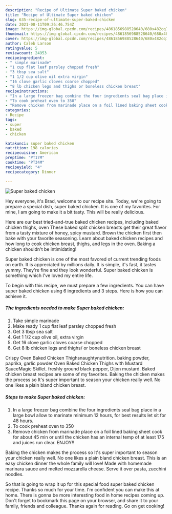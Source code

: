 ```yaml
---
description: "Recipe of Ultimate Super baked chicken"
title: "Recipe of Ultimate Super baked chicken"
slug: 635-recipe-of-ultimate-super-baked-chicken
date: 2021-08-11T09:26:46.754Z
image: https://img-global.cpcdn.com/recipes/4861856988528640/680x482cq70/super-baked-chicken-recipe-main-photo.jpg
thumbnail: https://img-global.cpcdn.com/recipes/4861856988528640/680x482cq70/super-baked-chicken-recipe-main-photo.jpg
cover: https://img-global.cpcdn.com/recipes/4861856988528640/680x482cq70/super-baked-chicken-recipe-main-photo.jpg
author: Caleb Larson
ratingvalue: 5
reviewcount: 24953
recipeingredient:
- " simple marinade"
- "1 cup flat leaf parsley chopped fresh"
- "3 tbsp sea salt"
- "1 1/2 cup olive oil extra virgin"
- "16 clove garlic cloves coarse chopped"
- "8 lb chicken legs and thighs or boneless chicken breast"
recipeinstructions:
- "In a large freezer bag combine the four ingredients seal bag place in a large bowl allow to marinate minimum 12 hours, for best results let sit for 48 hours."
- "To cook preheat oven to 350"
- "Remove chicken from marinade place on a foil lined baking sheet cook for about 45 min or until the chicken has an internal temp of at least 175 and juices run clear. ENJOY!!"
categories:
- Recipe
tags:
- super
- baked
- chicken

katakunci: super baked chicken 
nutrition: 198 calories
recipecuisine: American
preptime: "PT17M"
cooktime: "PT34M"
recipeyield: "4"
recipecategory: Dinner

---
```



![Super baked chicken](https://img-global.cpcdn.com/recipes/4861856988528640/680x482cq70/super-baked-chicken-recipe-main-photo.jpg)

Hey everyone, it's Brad, welcome to our recipe site. Today, we're going to prepare a special dish, super baked chicken. It is one of my favorites. For mine, I am going to make it a bit tasty. This will be really delicious.

Here are our best tried-and-true baked chicken recipes, including baked chicken thighs, oven These baked split chicken breasts get their great flavor from a tasty mixture of honey, spicy mustard. Brown the chicken first then bake with your favorite seasoning. Learn about baked chicken recipes and how long to cook chicken breast, thighs, and legs in the oven. Baking a chicken shouldn&#39;t be intimidating!

Super baked chicken is one of the most favored of current trending foods on earth. It is appreciated by millions daily. It is simple, it's fast, it tastes yummy. They're fine and they look wonderful. Super baked chicken is something which I've loved my entire life.


To begin with this recipe, we must prepare a few ingredients. You can have super baked chicken using 6 ingredients and 3 steps. Here is how you can achieve it.

<!--inarticleads1-->

##### The ingredients needed to make Super baked chicken:

1. Take  simple marinade
1. Make ready 1 cup flat leaf parsley chopped fresh
1. Get 3 tbsp sea salt
1. Get 1 1/2 cup olive oil, extra virgin
1. Get 16 clove garlic cloves coarse chopped
1. Get 8 lb chicken legs and thighs/ or boneless chicken breast


Crispy Oven Baked Chicken Thighsnaughtynutrition. baking powder, paprika, garlic powder Oven Baked Chicken Thighs with Mustard SauceMagic Skillet. freshly ground black pepper, Dijon mustard. Baked chicken breast recipes are some of my favorites. Baking the chicken makes the process so It&#39;s super important to season your chicken really well. No one likes a plain bland chicken breast. 

<!--inarticleads2-->

##### Steps to make Super baked chicken:

1. In a large freezer bag combine the four ingredients seal bag place in a large bowl allow to marinate minimum 12 hours, for best results let sit for 48 hours.
1. To cook preheat oven to 350
1. Remove chicken from marinade place on a foil lined baking sheet cook for about 45 min or until the chicken has an internal temp of at least 175 and juices run clear. ENJOY!!


Baking the chicken makes the process so It&#39;s super important to season your chicken really well. No one likes a plain bland chicken breast. This is an easy chicken dinner the whole family will love! Made with homemade marinara sauce and melted mozzarella cheese. Serve it over pasta, zucchini noodles. 

So that is going to wrap it up for this special food super baked chicken recipe. Thanks so much for your time. I'm confident you can make this at home. There is gonna be more interesting food in home recipes coming up. Don't forget to bookmark this page on your browser, and share it to your family, friends and colleague. Thanks again for reading. Go on get cooking!
